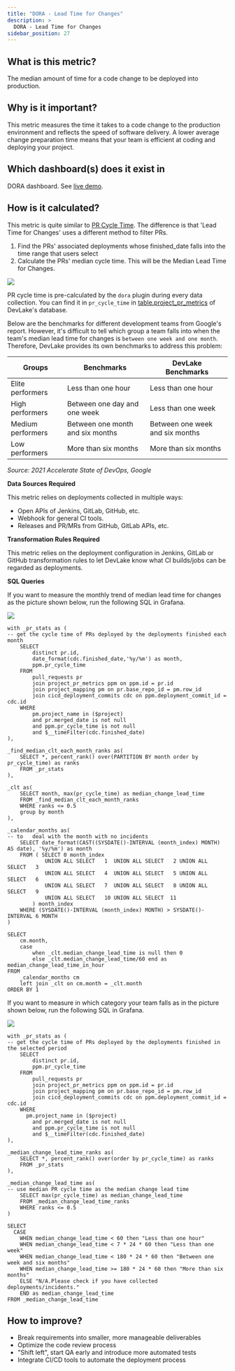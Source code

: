 ```yaml
---
title: "DORA - Lead Time for Changes"
description: >
  DORA - Lead Time for Changes
sidebar_position: 27
---
```


## What is this metric? 
The median amount of time for a code change to be deployed into production.

## Why is it important?
This metric measures the time it takes to a code change to the production environment and reflects the speed of software delivery. A lower average change preparation time means that your team is efficient at coding and deploying your project.

## Which dashboard(s) does it exist in
DORA dashboard. See [live demo](https://grafana-lake.demo.devlake.io/grafana/d/qNo8_0M4z/dora?orgId=1).


## How is it calculated?
This metric is quite similar to [PR Cycle Time](PRCycleTime.md). The difference is that 'Lead Time for Changes' uses a different method to filter PRs.

1. Find the PRs' associated deployments whose finished_date falls into the time range that users select
2. Calculate the PRs' median cycle time. This will be the Median Lead Time for Changes.

![](/img/Metrics/pr-commit-deploy.jpeg)

PR cycle time is pre-calculated by the `dora` plugin during every data collection. You can find it in `pr_cycle_time` in [table.project_pr_metrics](https://devlake.apache.org/docs/DataModels/DevLakeDomainLayerSchema/#project_pr_metrics) of DevLake's database.


Below are the benchmarks for different development teams from Google's report. However, it's difficult to tell which group a team falls into when the team's median lead time for changes is `between one week and one month`. Therefore, DevLake provides its own benchmarks to address this problem:

| Groups           | Benchmarks                           | DevLake Benchmarks 
| -----------------| -------------------------------------| --------------------------------|
| Elite performers | Less than one hour                   | Less than one hour              |
| High performers  | Between one day and one week         | Less than one week              |
| Medium performers| Between one month and six months     | Between one week and six months |
| Low performers   | More than six months                 | More than six months            |

<p><i>Source: 2021 Accelerate State of DevOps, Google</i></p>

<b>Data Sources Required</b>

This metric relies on deployments collected in multiple ways:
- Open APIs of Jenkins, GitLab, GitHub, etc.
- Webhook for general CI tools.
- Releases and PR/MRs from GitHub, GitLab APIs, etc.

<b>Transformation Rules Required</b>

This metric relies on the deployment configuration in Jenkins, GitLab or GitHub transformation rules to let DevLake know what CI builds/jobs can be regarded as deployments.

<b>SQL Queries</b>

If you want to measure the monthly trend of median lead time for changes as the picture shown below, run the following SQL in Grafana.

![](/img/Metrics/lead-time-for-changes-monthly.jpeg)

```
with _pr_stats as (
-- get the cycle time of PRs deployed by the deployments finished each month
	SELECT
		distinct pr.id,
		date_format(cdc.finished_date,'%y/%m') as month,
		ppm.pr_cycle_time
	FROM
		pull_requests pr
		join project_pr_metrics ppm on ppm.id = pr.id
		join project_mapping pm on pr.base_repo_id = pm.row_id
		join cicd_deployment_commits cdc on ppm.deployment_commit_id = cdc.id
	WHERE
		pm.project_name in ($project) 
		and pr.merged_date is not null
		and ppm.pr_cycle_time is not null
		and $__timeFilter(cdc.finished_date)
),

_find_median_clt_each_month_ranks as(
	SELECT *, percent_rank() over(PARTITION BY month order by pr_cycle_time) as ranks
	FROM _pr_stats
),

_clt as(
	SELECT month, max(pr_cycle_time) as median_change_lead_time
	FROM _find_median_clt_each_month_ranks
	WHERE ranks <= 0.5
	group by month
),

_calendar_months as(
-- to	deal with the month with no incidents
	SELECT date_format(CAST((SYSDATE()-INTERVAL (month_index) MONTH) AS date), '%y/%m') as month
	FROM ( SELECT 0 month_index
			UNION ALL SELECT   1  UNION ALL SELECT   2 UNION ALL SELECT   3
			UNION ALL SELECT   4  UNION ALL SELECT   5 UNION ALL SELECT   6
			UNION ALL SELECT   7  UNION ALL SELECT   8 UNION ALL SELECT   9
			UNION ALL SELECT   10 UNION ALL SELECT  11
		) month_index
	WHERE (SYSDATE()-INTERVAL (month_index) MONTH) > SYSDATE()-INTERVAL 6 MONTH	
)

SELECT 
	cm.month,
	case 
		when _clt.median_change_lead_time is null then 0 
		else _clt.median_change_lead_time/60 end as median_change_lead_time_in_hour
FROM 
	_calendar_months cm
	left join _clt on cm.month = _clt.month
ORDER BY 1
```

If you want to measure in which category your team falls as in the picture shown below, run the following SQL in Grafana.

![](/img/Metrics/lead-time-for-changes-text.jpeg)

```
with _pr_stats as (
-- get the cycle time of PRs deployed by the deployments finished in the selected period
	SELECT
		distinct pr.id,
		ppm.pr_cycle_time
	FROM
		pull_requests pr 
		join project_pr_metrics ppm on ppm.id = pr.id
		join project_mapping pm on pr.base_repo_id = pm.row_id
		join cicd_deployment_commits cdc on ppm.deployment_commit_id = cdc.id
	WHERE
	  pm.project_name in ($project) 
		and pr.merged_date is not null
		and ppm.pr_cycle_time is not null
		and $__timeFilter(cdc.finished_date)
),

_median_change_lead_time_ranks as(
	SELECT *, percent_rank() over(order by pr_cycle_time) as ranks
	FROM _pr_stats
),

_median_change_lead_time as(
-- use median PR cycle time as the median change lead time
	SELECT max(pr_cycle_time) as median_change_lead_time
	FROM _median_change_lead_time_ranks
	WHERE ranks <= 0.5
)

SELECT 
  CASE
    WHEN median_change_lead_time < 60 then "Less than one hour"
    WHEN median_change_lead_time < 7 * 24 * 60 then "Less than one week"
    WHEN median_change_lead_time < 180 * 24 * 60 then "Between one week and six months"
    WHEN median_change_lead_time >= 180 * 24 * 60 then "More than six months"
    ELSE "N/A.Please check if you have collected deployments/incidents."
    END as median_change_lead_time
FROM _median_change_lead_time
```

## How to improve?
- Break requirements into smaller, more manageable deliverables
- Optimize the code review process
- "Shift left", start QA early and introduce more automated tests
- Integrate CI/CD tools to automate the deployment process
